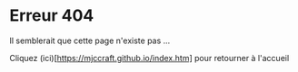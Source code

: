 # Erreur 404
Il semblerait que cette page n'existe pas ...

Cliquez (ici)[https://mjccraft.github.io/index.htm] pour retourner à l'accueil
